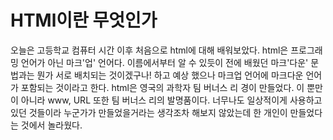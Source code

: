 # HTMl이란 무엇인가
 오늘은 고등학교 컴퓨터 시간 이후 처음으로 html에 대해 배워보았다.
html은 프로그래밍 언어가 아닌 마크'업' 언어다. 이름에서부터 알 수 있듯이 전에 배웠던 마크'다운' 문법과는 뭔가 서로 배치되는 것이겠구나! 하고 예상 했으나 마크업 언어에 마크다운 언어가 포함되는 것이라고 한다.
html은 영국의 과학자 팀 버너스 리 경이 만들었다. 이 뿐만이 아니라 www, URL 또한 팀 버너스 리의 발명품이다.
너무나도 일상적이게 사용하고 있던 것들이라 누군가가 만들었을거라는 생각조차 해보지 않았는데 한 개인이 만들었다는 것에서 놀라웠다.